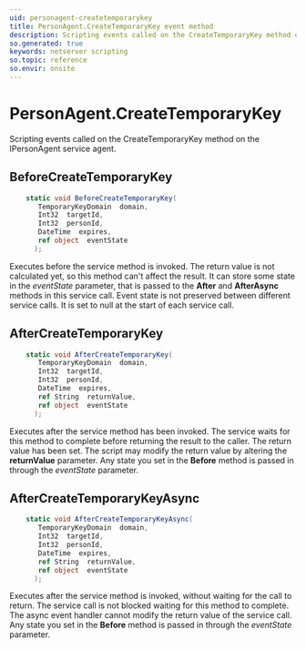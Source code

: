 ```yaml
---
uid: personagent-createtemporarykey
title: PersonAgent.CreateTemporaryKey event method
description: Scripting events called on the CreateTemporaryKey method on the PersonAgent service agent.
so.generated: true
keywords: netserver scripting
so.topic: reference
so.envir: onsite
---
```

# PersonAgent.CreateTemporaryKey

Scripting events called on the <see cref='M:IPersonAgent.CreateTemporaryKey'>CreateTemporaryKey</see> method on the <see cref='IPersonAgent'>IPersonAgent</see>  service agent.

## BeforeCreateTemporaryKey
```cs
    static void BeforeCreateTemporaryKey(
       TemporaryKeyDomain  domain,
       Int32  targetId,
       Int32  personId,
       DateTime  expires,
       ref object  eventState
      );
```
Executes before the service method is invoked.
The return value is not calculated yet, so this method can't affect the result.
It can store some state in the *eventState* parameter, that is passed to the **After** and **AfterAsync** methods in this service call.
Event state is not preserved between different service calls. It is set to null at the start of each service call.
## AfterCreateTemporaryKey
```cs
    static void AfterCreateTemporaryKey(
       TemporaryKeyDomain  domain,
       Int32  targetId,
       Int32  personId,
       DateTime  expires,
       ref String  returnValue,
       ref object  eventState
      );
```
Executes after the service method has been invoked. The service waits for this method to complete before returning the result to the caller.
The return value has been set. The script may modify the return value by altering the **returnValue** parameter.
Any state you set in the **Before** method is passed in through the *eventState* parameter.
## AfterCreateTemporaryKeyAsync
```cs
    static void AfterCreateTemporaryKeyAsync(
       TemporaryKeyDomain  domain,
       Int32  targetId,
       Int32  personId,
       DateTime  expires,
       ref String  returnValue,
       ref object  eventState
      );
```
Executes after the service method is invoked, without waiting for the call to return.
The service call is not blocked waiting for this method to complete.
The async event handler cannot modify the return value of the service call.
Any state you set in the **Before** method is passed in through the *eventState* parameter.

